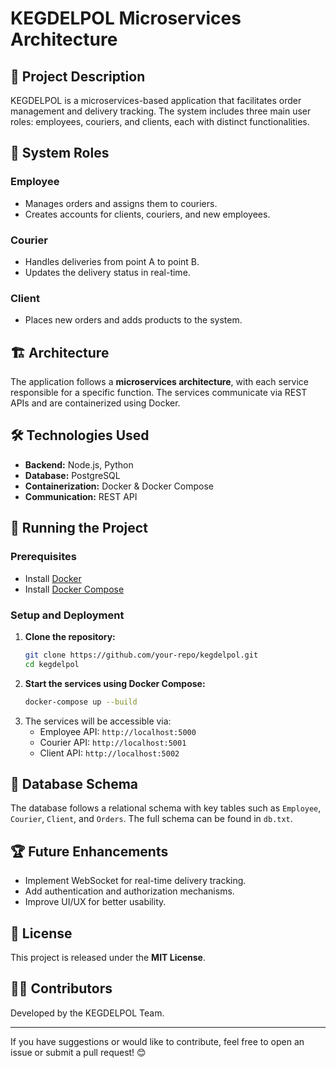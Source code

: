 # KEGDELPOL Microservices Architecture

## 📌 Project Description

KEGDELPOL is a microservices-based application that facilitates order management and delivery tracking. The system includes three main user roles: employees, couriers, and clients, each with distinct functionalities.

## 🎯 System Roles

### **Employee**
- Manages orders and assigns them to couriers.
- Creates accounts for clients, couriers, and new employees.

### **Courier**
- Handles deliveries from point A to point B.
- Updates the delivery status in real-time.

### **Client**
- Places new orders and adds products to the system.

## 🏗 Architecture

The application follows a **microservices architecture**, with each service responsible for a specific function. The services communicate via REST APIs and are containerized using Docker.

## 🛠 Technologies Used

- **Backend:** Node.js, Python
- **Database:** PostgreSQL
- **Containerization:** Docker & Docker Compose
- **Communication:** REST API

## 🚀 Running the Project

### **Prerequisites**
- Install [Docker](https://www.docker.com/)
- Install [Docker Compose](https://docs.docker.com/compose/)

### **Setup and Deployment**
1. **Clone the repository:**
   ```bash
   git clone https://github.com/your-repo/kegdelpol.git
   cd kegdelpol
   ```
2. **Start the services using Docker Compose:**
   ```bash
   docker-compose up --build
   ```
3. The services will be accessible via:
   - Employee API: `http://localhost:5000`
   - Courier API: `http://localhost:5001`
   - Client API: `http://localhost:5002`

## 📜 Database Schema

The database follows a relational schema with key tables such as `Employee`, `Courier`, `Client`, and `Orders`. The full schema can be found in `db.txt`.

## 🏆 Future Enhancements
- Implement WebSocket for real-time delivery tracking.
- Add authentication and authorization mechanisms.
- Improve UI/UX for better usability.

## 📜 License
This project is released under the **MIT License**.

## 👨‍💻 Contributors
Developed by the KEGDELPOL Team.

---
If you have suggestions or would like to contribute, feel free to open an issue or submit a pull request! 😊

